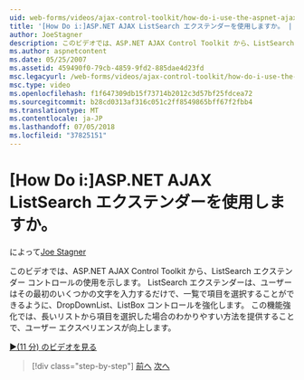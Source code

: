 ```yaml
---
uid: web-forms/videos/ajax-control-toolkit/how-do-i-use-the-aspnet-ajax-listsearch-extender
title: '[How Do i:]ASP.NET AJAX ListSearch エクステンダーを使用しますか。 | Microsoft Docs'
author: JoeStagner
description: このビデオでは、ASP.NET AJAX Control Toolkit から、ListSearch エクステンダー コントロールの使用を示します。 ListSearch エクステンダーでは、DropDownList と L. を強化.
ms.author: aspnetcontent
ms.date: 05/25/2007
ms.assetid: 459490f0-79cb-4859-9fd2-885dae4d23fd
msc.legacyurl: /web-forms/videos/ajax-control-toolkit/how-do-i-use-the-aspnet-ajax-listsearch-extender
msc.type: video
ms.openlocfilehash: f1f647309db15f73714b2012c3d57bf25fdcea72
ms.sourcegitcommit: b28cd0313af316c051c2ff8549865bff67f2fbb4
ms.translationtype: MT
ms.contentlocale: ja-JP
ms.lasthandoff: 07/05/2018
ms.locfileid: "37825151"
---
```

<a name="how-do-i-use-the-aspnet-ajax-listsearch-extender"></a>[How Do i:]ASP.NET AJAX ListSearch エクステンダーを使用しますか。
====================
によって[Joe Stagner](https://github.com/JoeStagner)

このビデオでは、ASP.NET AJAX Control Toolkit から、ListSearch エクステンダー コントロールの使用を示します。 ListSearch エクステンダーは、ユーザーはその最初のいくつかの文字を入力するだけで、一覧で項目を選択することができるように、DropDownList、ListBox コントロールを強化します。 この機能強化では、長いリストから項目を選択した場合のわかりやすい方法を提供することで、ユーザー エクスペリエンスが向上します。

[&#9654;(11 分) のビデオを見る](https://channel9.msdn.com/Blogs/ASP-NET-Site-Videos/how-do-i-use-the-aspnet-ajax-listsearch-extender)

> [!div class="step-by-step"]
> [前へ](how-do-i-use-the-aspnet-ajax-nobot-control.md)
> [次へ](how-do-i-use-the-pagingbulletedlist-extender-control.md)
